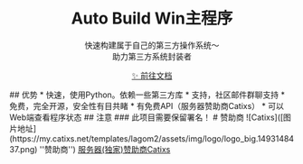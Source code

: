 <h1 align="center">Auto Build Win主程序</h1>

<p align="center">
  快速构建属于自己的第三方操作系统～<br>助力第三方系统封装者
</p>
<p align="center">
 <a href="https://docs.autobuild.win"> ✨ 前往文档</a>
</p>
## 优势
* 快速，使用Python。依赖一些第三方库
* 支持，社区邮件群聊支持
* 免费，完全开源，安全性有目共睹
* 有免费API（服务器赞助商Catixs）
* 可以Web端查看程序状态
## 注意
### 此项目需要保留署名！
# 赞助商
![Catixs]([图片地址](https://my.catixs.net/templates/lagom2/assets/img/logo/logo_big.1493148437.png) ''赞助商'')
<a href="[超链接地址](https://my.catixs.net)" target="_blank">服务器(独家)赞助商Catixs</a>
